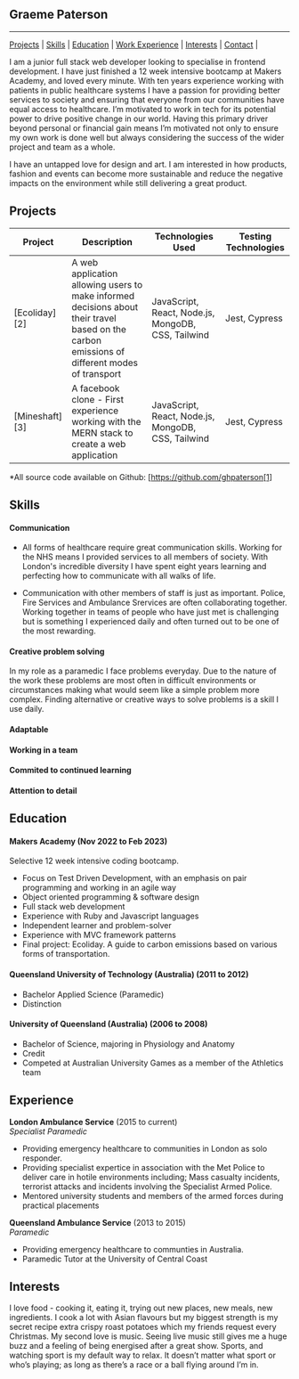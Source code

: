 ## Graeme Paterson

---

[Projects](#projects) | [Skills](#skills) | [Education](#education) | [Work Experience](#experience) | [Interests](#interests) | [Contact](#contact) |

I am a junior full stack web developer looking to specialise in frontend development. I have just finished a 12 week intensive bootcamp at Makers Academy, and loved every minute. With ten years experience working with patients in public healthcare systems I have a passion for providing better services to society and ensuring that everyone from our communities have equal access to healthcare. I’m motivated to work in tech for its potential power to drive positive change in our world. Having this primary driver beyond personal or financial gain means I’m motivated not only to ensure my own work is done well but always considering the success of the wider project and team as a whole.

I have an untapped love for design and art. I am interested in how products, fashion and events can become more sustainable and reduce the negative impacts on the environment while still delivering a great product.

## Projects

| Project        | Description                                                                                                                                  | Technologies Used                                  | Testing Technologies |
| -------------- | -------------------------------------------------------------------------------------------------------------------------------------------- | -------------------------------------------------- | -------------------- |
| [Ecoliday][2]  | A web application allowing users to make informed decisions about their travel based on the carbon emissions of different modes of transport | JavaScript, React, Node.js, MongoDB, CSS, Tailwind | Jest, Cypress        |
| [Mineshaft][3] | A facebook clone - First experience working with the MERN stack to create a web application                                                  | JavaScript, React, Node.js, MongoDB, CSS, Tailwind | Jest, Cypress        |

\*All source code available on Github: [https://github.com/ghpaterson[1]

## Skills

#### Communication

- All forms of healthcare require great communication skills. Working for the NHS means I provided services to all members of society. With London's incredible diversity I have spent eight years learning and perfecting how to communicate with all walks of life.

- Communication with other members of staff is just as important. Police, Fire Services and Ambulance Srervices are often collaborating together. Working together in teams of people who have just met is challenging but is something I experienced daily and often turned out to be one of the most rewarding.

#### Creative problem solving

In my role as a paramedic I face problems everyday. Due to the nature of the work these problems are most often in difficult environments or circumstances making what would seem like a simple problem more complex. Finding alternative or creative ways to solve problems is a skill I use daily.

#### Adaptable

#### Working in a team

#### Commited to continued learning

#### Attention to detail

## Education

#### Makers Academy (Nov 2022 to Feb 2023)

Selective 12 week intensive coding bootcamp.

- Focus on Test Driven Development, with an emphasis on pair programming and working in an agile way
- Object oriented programming & software design
- Full stack web development
- Experience with Ruby and Javascript languages
- Independent learner and problem-solver
- Experience with MVC framework patterns
- Final project: Ecoliday. A guide to carbon emissions based on various forms of transportation.

#### Queensland University of Technology (Australia) (2011 to 2012)

- Bachelor Applied Science (Paramedic)
- Distinction

#### University of Queensland (Australia) (2006 to 2008)

- Bachelor of Science, majoring in Physiology and Anatomy
- Credit
- Competed at Australian University Games as a member of the Athletics team

## Experience

**London Ambulance Service** (2015 to current)  
_Specialist Paramedic_

- Providing emergency healthcare to communities in London as solo responder.
- Providing specialist expertice in association with the Met Police to deliver care in hotile environments including; Mass casualty incidents, terrorist attacks and incidents involving the Specialist Armed Police.
- Mentored university students and members of the armed forces during practical placements

**Queensland Ambulance Service** (2013 to 2015)  
_Paramedic_

- Providing emergency healthcare to communties in Australia.
- Paramedic Tutor at the University of Central Coast

## Interests

I love food - cooking it, eating it, trying out new places, new meals, new ingredients. I cook a lot with Asian flavours but my biggest strength is my secret recipe extra crispy roast potatoes which my friends request every Christmas. My second love is music. Seeing live music still gives me a huge buzz and a feeling of being energised after a great show.
Sports, and watching sport is my default way to relax. It doesn’t matter what sport or who’s playing; as long as there’s a race or a ball flying around I’m in.
